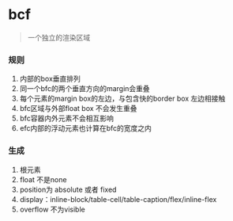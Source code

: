 # bcf
 > 一个独立的渲染区域
### 规则
1. 内部的box垂直排列
2. 同一个bfc的两个垂直方向的margin会重叠
3. 每个元素的margin box的左边，与包含快的border box 左边相接触
4. bfc区域与外部float box 不会发生重叠
5. bfc容器内外元素不会相互影响
6. efc内部的浮动元素也计算在bfc的宽度之内
### 生成
1. 根元素
2. float 不是none
3. position为 absolute 或者 fixed
4. display：inline-block/table-cell/table-caption/flex/inline-flex
5. overflow 不为visible